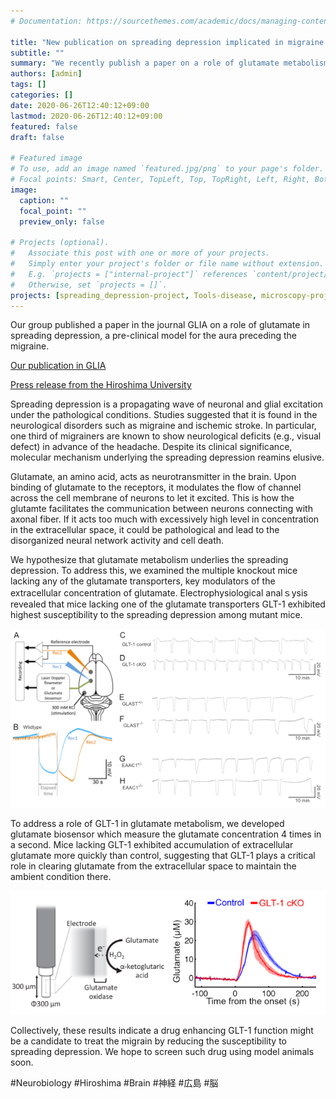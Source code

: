 ```yaml
---
# Documentation: https://sourcethemes.com/academic/docs/managing-content/

title: "New publication on spreading depression implicated in migraine and stroke"
subtitle: ""
summary: "We recently publish a paper on a role of glutamate metabolism in modulation of spreading depression which has been reported in the brain with neurological disorders such as migraine."
authors: [admin]
tags: []
categories: []
date: 2020-06-26T12:40:12+09:00
lastmod: 2020-06-26T12:40:12+09:00
featured: false
draft: false

# Featured image
# To use, add an image named `featured.jpg/png` to your page's folder.
# Focal points: Smart, Center, TopLeft, Top, TopRight, Left, Right, BottomLeft, Bottom, BottomRight.
image:
  caption: ""
  focal_point: ""
  preview_only: false

# Projects (optional).
#   Associate this post with one or more of your projects.
#   Simply enter your project's folder or file name without extension.
#   E.g. `projects = ["internal-project"]` references `content/project/deep-learning/index.md`.
#   Otherwise, set `projects = []`.
projects: [spreading_depression-project, Tools-disease, microscopy-project]
---
```

Our group published a paper in the journal GLIA on a role of glutamate in spreading depression, a pre-clinical model for the aura preceding the migraine. 

[Our publication in GLIA](https://onlinelibrary.wiley.com/doi/10.1002/glia.23874)

[Press release from the Hiroshima University](https://www.hiroshima-u.ac.jp/news/58665)

Spreading depression is a propagating wave of neuronal and glial excitation under the pathological conditions. Studies suggested that it is found in the neurological disorders such as migraine and ischemic stroke. In particular, one third of migrainers are known to show neurological deficits (e.g., visual defect) in advance of the headache. Despite its clinical significance, molecular mechanism underlying the spreading depression reamins elusive. 

Glutamate, an amino acid, acts as neurotransmitter in the brain. Upon binding of glutamate to the receptors, it modulates the flow of channel across the cell membrane of neurons to let it excited. This is how the glutamte facilitates the communication between neurons connecting with axonal fiber. If it acts too much with excessively high level in concentration in the extracellular space, it could be pathological and lead to the disorganized neural network activity and cell death.

We hypothesize that glutamate metabolism underlies the spreading depression. To address this, we examined the multiple knockout mice lacking any of the glutamate transporters, key modulators of the extracellular concentration of glutamate. Electrophysiological analｓysis revealed that mice lacking one of the glutamate transporters GLT-1 exhibited highest susceptibility to the spreading depression among mutant mice. 

![Electrophysiological analysis in the mutants](ephys.png)

To address a role of GLT-1 in glutamate metabolism, we developed glutamate biosensor which measure the glutamate concentration 4 times in a second. Mice lacking GLT-1 exhibited accumulation of extracellular glutamate more quickly than control, suggesting that GLT-1 plays a critical role in clearing glutamate from the extracellular space to maintain the ambient condition there.

![Measurement of extracellular glutamate using biosensor](biosensor.png)

Collectively, these results indicate a drug enhancing GLT-1 function might be a candidate to treat the migrain by reducing the susceptibility to spreading depression. We hope to screen such drug using model animals soon.

#Neurobiology #Hiroshima #Brain #神経 #広島 #脳